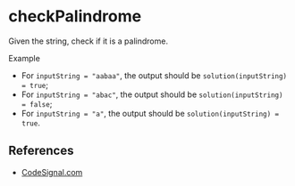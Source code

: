 # checkPalindrome

Given the string, check if it is a palindrome.

Example

* For `inputString = "aabaa"`, the output should be `solution(inputString) = true`;
* For `inputString = "abac"`, the output should be `solution(inputString) = false`;
* For `inputString = "a"`, the output should be `solution(inputString) = true`.

## References
* [CodeSignal.com](https://app.codesignal.com/arcade/intro/level-1/s5PbmwxfECC52PWyQ)